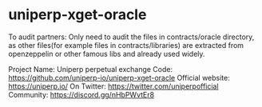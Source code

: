 # uniperp-xget-oracle

To audit partners:
Only need to audit the files in contracts/oracle directory, as other files(for example files in contracts/libraries) 
are extracted from openzeppelin or other famous libs and already used widely.


Project Name: Uniperp perpetual exchange
Code: https://github.com/uniperp-io/uniperp-xget-oracle
Official website: https://uniperp.io/
On Twitter: https://twitter.com/uniperpofficial
Community: https://discord.gg/nHbPWvtEr8
